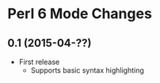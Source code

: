 Perl 6 Mode Changes
===================

0.1 (2015-04-??)
----------------

- First release
  - Supports basic syntax highlighting

